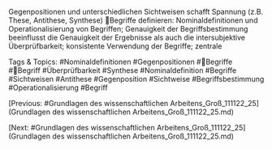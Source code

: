 Gegenpositionen und unterschiedlichen Sichtweisen schafft Spannung (z.B. These, 
Antithese, Synthese)
Begriffe definieren: Nominaldefinitionen und Operationalisierung von Begriffen; 
Genauigkeit der Begriffsbestimmung beeinflusst die Genauigkeit der Ergebnisse als auch 
die intersubjektive Überprüfbarkeit; konsistente Verwendung der Begriffe; zentrale 

   Tags & Topics:
   #Nominaldefinitionen
   #Gegenpositionen
   #Begriffe
   #Begriff
   #Überprüfbarkeit
   #Synthese
   #Nominaldefinition
   #Begriffe
   #Sichtweisen
   #Antithese
   #Gegenposition
   #Sichtweise
   #Begriffsbestimmung
   #Operationalisierung
   #Begriff

[Previous: #Grundlagen des wissenschaftlichen Arbeitens_Groß_111122_25](Grundlagen des wissenschaftlichen Arbeitens_Groß_111122_25.md)

[Next: #Grundlagen des wissenschaftlichen Arbeitens_Groß_111122_25](Grundlagen des wissenschaftlichen Arbeitens_Groß_111122_25.md)